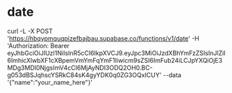 # date
curl -L -X POST 'https://hbqypmquqpizefbajbau.supabase.co/functions/v1/date' -H 'Authorization: Bearer eyJhbGciOiJIUzI1NiIsInR5cCI6IkpXVCJ9.eyJpc3MiOiJzdXBhYmFzZSIsInJlZiI6ImhicXlwbXF1cXBpemVmYmFqYmF1Iiwicm9sZSI6ImFub24iLCJpYXQiOjE3MDg3MDI0NjgsImV4cCI6MjAyNDI3ODQ2OH0.BC-g053dBSJqhscYSRkC84sK4gyYDK0q0ZG3OQxICUY' --data '{"name":"your_name_here"}'